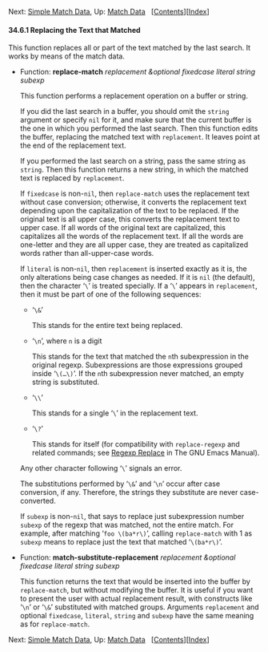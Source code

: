 <!-- This is the GNU Emacs Lisp Reference Manual
corresponding to Emacs version 27.2.

Copyright (C) 1990-1996, 1998-2021 Free Software Foundation,
Inc.

Permission is granted to copy, distribute and/or modify this document
under the terms of the GNU Free Documentation License, Version 1.3 or
any later version published by the Free Software Foundation; with the
Invariant Sections being "GNU General Public License," with the
Front-Cover Texts being "A GNU Manual," and with the Back-Cover
Texts as in (a) below.  A copy of the license is included in the
section entitled "GNU Free Documentation License."

(a) The FSF's Back-Cover Text is: "You have the freedom to copy and
modify this GNU manual.  Buying copies from the FSF supports it in
developing GNU and promoting software freedom." -->

<!-- Created by GNU Texinfo 6.7, http://www.gnu.org/software/texinfo/ -->

Next: [Simple Match Data](Simple-Match-Data.html), Up: [Match Data](Match-Data.html)   \[[Contents](index.html#SEC_Contents "Table of contents")]\[[Index](Index.html "Index")]

#### 34.6.1 Replacing the Text that Matched

This function replaces all or part of the text matched by the last search. It works by means of the match data.

*   Function: **replace-match** *replacement \&optional fixedcase literal string subexp*

    This function performs a replacement operation on a buffer or string.

    If you did the last search in a buffer, you should omit the `string` argument or specify `nil` for it, and make sure that the current buffer is the one in which you performed the last search. Then this function edits the buffer, replacing the matched text with `replacement`. It leaves point at the end of the replacement text.

    If you performed the last search on a string, pass the same string as `string`. Then this function returns a new string, in which the matched text is replaced by `replacement`.

    If `fixedcase` is non-`nil`, then `replace-match` uses the replacement text without case conversion; otherwise, it converts the replacement text depending upon the capitalization of the text to be replaced. If the original text is all upper case, this converts the replacement text to upper case. If all words of the original text are capitalized, this capitalizes all the words of the replacement text. If all the words are one-letter and they are all upper case, they are treated as capitalized words rather than all-upper-case words.

    If `literal` is non-`nil`, then `replacement` is inserted exactly as it is, the only alterations being case changes as needed. If it is `nil` (the default), then the character ‘`\`’ is treated specially. If a ‘`\`’ appears in `replacement`, then it must be part of one of the following sequences:

    *   ‘`\&`’

        This stands for the entire text being replaced.

    *   ‘`\n`’, where `n` is a digit

        This stands for the text that matched the `n`th subexpression in the original regexp. Subexpressions are those expressions grouped inside ‘`\(…\)`’. If the `n`th subexpression never matched, an empty string is substituted.

    *   ‘`\\`’

        This stands for a single ‘`\`’ in the replacement text.

    *   ‘`\?`’

        This stands for itself (for compatibility with `replace-regexp` and related commands; see [Regexp Replace](https://www.gnu.org/software/emacs/manual/html_node/emacs/Regexp-Replace.html#Regexp-Replace) in The GNU Emacs Manual).

    Any other character following ‘`\`’ signals an error.

    The substitutions performed by ‘`\&`’ and ‘`\n`’ occur after case conversion, if any. Therefore, the strings they substitute are never case-converted.

    If `subexp` is non-`nil`, that says to replace just subexpression number `subexp` of the regexp that was matched, not the entire match. For example, after matching ‘`foo \(ba*r\)`’, calling `replace-match` with 1 as `subexp` means to replace just the text that matched ‘`\(ba*r\)`’.

<!---->

*   Function: **match-substitute-replacement** *replacement \&optional fixedcase literal string subexp*

    This function returns the text that would be inserted into the buffer by `replace-match`, but without modifying the buffer. It is useful if you want to present the user with actual replacement result, with constructs like ‘`\n`’ or ‘`\&`’ substituted with matched groups. Arguments `replacement` and optional `fixedcase`, `literal`, `string` and `subexp` have the same meaning as for `replace-match`.

Next: [Simple Match Data](Simple-Match-Data.html), Up: [Match Data](Match-Data.html)   \[[Contents](index.html#SEC_Contents "Table of contents")]\[[Index](Index.html "Index")]
